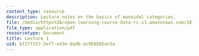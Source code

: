 ```yaml
---
content_type: resource
description: Lecture notes on the basics of monoidal categories.
file: /media/https%3A/open-learning-course-data-rc.s3.amazonaws.com/18-769-topics-in-lie-theory-tensor-categories-spring-2009/bf27f1575ef7e43edad6ac9b8b85ac5a_MIT18_769S09_lec01.pdf
file_type: application/pdf
resourcetype: Document
title: Lecture 1
uid: bf27f157-5ef7-e43e-dad6-ac9b8b85ac5a
---
```

